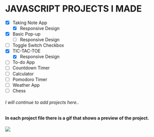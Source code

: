 # JAVASCRIPT PROJECTS I MADE

- [x] Taking Note App
    - [x] Responsive Design
- [x] Basic Pop-up
	- [ ] Responsive Design
- [ ] Toggle Switch Checkbox
- [x] TIC-TAC-TOE
	- [x] Responsive Design
- [ ] To-do App
- [ ] Countdown Timer
- [ ] Calculator
- [ ] Pomodoro Timer
- [ ] Weather App
- [ ] Chess 

###### I will continue to add projects here..

#### In each project file there is a gif that shows a preview of the project.

<img src="https://y.yarn.co/083edd82-e2e2-40ec-b7d2-49a78ef7af21_text.gif">
